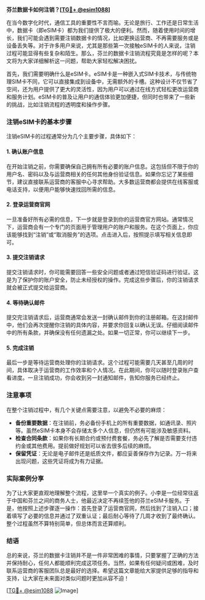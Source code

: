 **芬兰数据卡如何注销？[[TG💪+ @esim1088](https://t.me/s/esim1088)]**

在当今数字化时代，通信工具的重要性不言而喻。无论是旅行、工作还是日常生活中，数据卡（即eSIM卡）都为我们提供了极大的便利。然而，随着使用时间的增长，我们可能会遇到需要注销数据卡的情况，比如更换运营商、不再需要服务或是设备丢失等。对于许多用户来说，尤其是那些第一次接触eSIM卡的人来说，注销过程可能显得有些复杂和陌生。那么，芬兰的数据卡注销流程究竟是怎样的呢？本文将为大家详细解析这一问题，帮助大家轻松解决困扰。

首先，我们需要明确什么是eSIM卡。eSIM卡是一种嵌入式SIM卡技术，与传统物理SIM卡不同，它可以直接集成到设备中，无需额外的卡槽。这种设计不仅节省了空间，还为用户提供了更大的灵活性，因为用户可以通过在线方式轻松更改运营商和服务计划。eSIM卡的普及让用户的通信体验更加便捷，但同时也带来了一些新的挑战，比如注销流程的透明度和操作步骤。

### 注销eSIM卡的基本步骤

注销eSIM卡的过程通常分为几个主要步骤，具体如下：

#### 1. 确认账户信息
在开始注销之前，你需要确保自己拥有所有必要的账户信息。这包括但不限于你的用户名、密码以及与运营商相关的任何其他身份验证信息。如果你忘记了某些细节，建议直接联系运营商的客服中心寻求帮助。大多数运营商都会提供在线客服或电话支持，以便用户能够快速找回所需的信息。

#### 2. 登录运营商官网
一旦准备好所有必需的信息，下一步就是登录到你的运营商官方网站。通常情况下，运营商会有一个专门的页面用于管理用户的账户和服务。在这个页面上，你应该能够找到“注销”或“取消服务”的选项。点击进入后，按照提示填写相关信息即可。

#### 3. 提交注销请求
提交注销请求时，你可能需要回答一些安全问题或者通过短信验证码进行验证。这是为了保护你的账户安全，防止未经授权的操作。完成这些步骤后，你的注销请求就会被正式提交给运营商。

#### 4. 等待确认邮件
提交完注销请求后，运营商通常会发送一封确认邮件到你的注册邮箱。在这封邮件中，他们会再次提醒你注销的具体内容，并要求你回复以确认无误。仔细阅读邮件中的所有条款，并确保没有任何遗漏之处。如果一切正常，你可以继续下一步。

#### 5. 完成注销
最后一步是等待运营商处理你的注销请求。这个过程可能需要几天甚至几周的时间，具体取决于运营商的工作效率和个人情况。在此期间，你可以随时登录账户查看进度。一旦注销成功，你会收到另一封通知邮件，告知你服务已经终止。

### 注意事项

在整个注销过程中，有几个关键点需要注意，以避免不必要的麻烦：

- **备份重要数据**：在注销前，务必备份手机上的所有重要数据，如通讯录、照片等。虽然eSIM卡本身不会存储太多个人信息，但仍然有可能涉及敏感资料。
- **检查合同条款**：如果你有长期合约或预付费套餐，务必先了解是否需要支付违约金或其他费用。提前做好规划可以省去很多后续的麻烦。
- **保留凭证**：无论是电子邮件还是纸质文件，都应妥善保存作为记录。万一将来出现问题，这些凭证将成为有力证据。

### 实际案例分享

为了让大家更直观地理解整个流程，这里举一个真实的例子。小李是一位经常往返于中国和芬兰之间的商务人士，他最近决定不再续签他的芬兰eSIM卡服务。于是，他按照上述步骤逐一操作：首先登录了运营商官网，然后找到了注销入口；接着填写了必要的信息并通过了双重认证；最后耐心等待了几周才收到了最终确认。整个过程虽然不算特别简单，但总体而言还算顺利。

### 结语

总的来说，芬兰的数据卡注销并不是一件非常困难的事情，只要掌握了正确的方法并保持耐心，任何人都能顺利完成这项任务。当然，如果有任何疑问或困难，及时联系运营商的客服团队总是最好的选择。希望这篇文章能给大家提供足够的指导和支持，让大家在未来面对类似问题时更加从容不迫！

[[TG💪+ @esim1088](https://t.me/s/esim1088) ![Image](https://i.postimg.cc/4NQfJmqS/Snipaste-2025-05-13-00-14-12.png)]